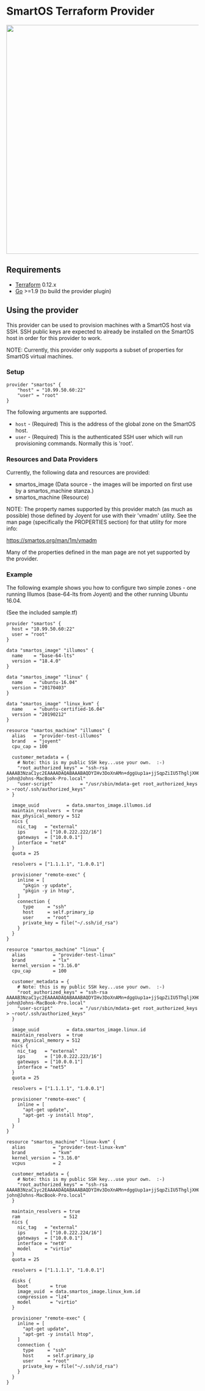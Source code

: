 SmartOS Terraform Provider
=========================

<img src="https://cdn.rawgit.com/hashicorp/terraform-website/master/content/source/assets/images/logo-hashicorp.svg" width="600px">

Requirements
------------

-	[Terraform](https://www.terraform.io/downloads.html) 0.12.x
-	[Go](https://golang.org/doc/install) >=1.9 (to build the provider plugin)

Using the provider
------------------

This provider can be used to provision machines with a SmartOS host via SSH.  SSH public keys are expected to already be installed on the SmartOS host in order for this provider to work.   

NOTE: Currently, this provider only supports a subset of properties for SmartOS virtual machines.

### Setup ###

```hcl
provider "smartos" {
    "host" = "10.99.50.60:22"
    "user" = "root"
}
```

The following arguments are supported.

- `host` - (Required) This is the address of the global zone on the SmartOS host.
- `user` - (Required) This is the authenticated SSH user which will run provisioning commands.   Normally this is 'root'.

### Resources and Data Providers ###

Currently, the following data and resources are provided:

- smartos_image (Data source - the images will be imported on first use by a smartos_machine stanza.)
- smartos_machine (Resource)

NOTE: The property names supported by this provider match (as much as possible) those defined by Joyent for use with their 'vmadm' utility.   See the man page (specifically the PROPERTIES section) for that utility for more info:

https://smartos.org/man/1m/vmadm

Many of the properties defined in the man page are not yet supported by the provider.

### Example ###

The following example shows you how to configure two simple zones - one running Illumos (base-64-lts from Joyent) and the other running Ubuntu 16.04.

(See the included sample.tf)

```hcl
provider "smartos" {
  host = "10.99.50.60:22"
  user = "root"
}

data "smartos_image" "illumos" {
  name    = "base-64-lts"
  version = "18.4.0"
}

data "smartos_image" "linux" {
  name    = "ubuntu-16.04"
  version = "20170403"
}

data "smartos_image" "linux_kvm" {
  name    = "ubuntu-certified-16.04"
  version = "20190212"
}

resource "smartos_machine" "illumos" {
  alias   = "provider-test-illumos"
  brand   = "joyent"
  cpu_cap = 100

  customer_metadata = {
    # Note: this is my public SSH key...use your own.  :-)
    "root_authorized_keys" = "ssh-rsa AAAAB3NzaC1yc2EAAAADAQABAAABAQDYIHv3DoXnAMn+dggUup1a+jjSqpZiIU5ThgljXHG9KM+iy1W3zo9qshUE7vBj/l7l5aHzRKyXsmWb6EdmtlVBnYl7SH5IMGaEFlB6n7T+yoMRl7VczZZxvP+VSAac2HeLPvdrCDeJCckfkHeTg9E3rt2PcAz0REKDCm34lpsedgM4QrVh8D54NgqLCdpT+QpidEBwE1T5wGMId4OwBB+r1VJZyn+lstJreQ0mu67qn3TFKu5AxZoTdDj6BSDqqHEos5KirS4pz3zt3r5IbC3mv8vDm9+o6O5M2f7R6RRNfD9IPJANmO0k2Ajf529I0bGgAGgIpIXb8OaI6G+L48dR john@Johns-MacBook-Pro.local"
    "user-script"          = "/usr/sbin/mdata-get root_authorized_keys > ~root/.ssh/authorized_keys"
  }

  image_uuid          = data.smartos_image.illumos.id
  maintain_resolvers  = true
  max_physical_memory = 512
  nics {
    nic_tag   = "external"
    ips       = ["10.0.222.222/16"]
    gateways  = ["10.0.0.1"]
    interface = "net4"
  }
  quota = 25

  resolvers = ["1.1.1.1", "1.0.0.1"]

  provisioner "remote-exec" {
    inline = [
      "pkgin -y update",
      "pkgin -y in htop",
    ]
    connection {
      type     = "ssh"
      host     = self.primary_ip
      user     = "root"
      private_key = file("~/.ssh/id_rsa")
    }
  }
}

resource "smartos_machine" "linux" {
  alias          = "provider-test-linux"
  brand          = "lx"
  kernel_version = "3.16.0"
  cpu_cap        = 100

  customer_metadata = {
    # Note: this is my public SSH key...use your own.  :-)
    "root_authorized_keys" = "ssh-rsa AAAAB3NzaC1yc2EAAAADAQABAAABAQDYIHv3DoXnAMn+dggUup1a+jjSqpZiIU5ThgljXHG9KM+iy1W3zo9qshUE7vBj/l7l5aHzRKyXsmWb6EdmtlVBnYl7SH5IMGaEFlB6n7T+yoMRl7VczZZxvP+VSAac2HeLPvdrCDeJCckfkHeTg9E3rt2PcAz0REKDCm34lpsedgM4QrVh8D54NgqLCdpT+QpidEBwE1T5wGMId4OwBB+r1VJZyn+lstJreQ0mu67qn3TFKu5AxZoTdDj6BSDqqHEos5KirS4pz3zt3r5IbC3mv8vDm9+o6O5M2f7R6RRNfD9IPJANmO0k2Ajf529I0bGgAGgIpIXb8OaI6G+L48dR john@Johns-MacBook-Pro.local"
    "user-script"          = "/usr/sbin/mdata-get root_authorized_keys > ~root/.ssh/authorized_keys"
  }

  image_uuid          = data.smartos_image.linux.id
  maintain_resolvers  = true
  max_physical_memory = 512
  nics {
    nic_tag   = "external"
    ips       = ["10.0.222.223/16"]
    gateways  = ["10.0.0.1"]
    interface = "net5"
  }
  quota = 25

  resolvers = ["1.1.1.1", "1.0.0.1"]

  provisioner "remote-exec" {
    inline = [
      "apt-get update",
      "apt-get -y install htop",
    ]
  }
}

resource "smartos_machine" "linux-kvm" {
  alias          = "provider-test-linux-kvm"
  brand          = "kvm"
  kernel_version = "3.16.0"
  vcpus          = 2

  customer_metadata = {
    # Note: this is my public SSH key...use your own.  :-)
    "root_authorized_keys" = "ssh-rsa AAAAB3NzaC1yc2EAAAADAQABAAABAQDYIHv3DoXnAMn+dggUup1a+jjSqpZiIU5ThgljXHG9KM+iy1W3zo9qshUE7vBj/l7l5aHzRKyXsmWb6EdmtlVBnYl7SH5IMGaEFlB6n7T+yoMRl7VczZZxvP+VSAac2HeLPvdrCDeJCckfkHeTg9E3rt2PcAz0REKDCm34lpsedgM4QrVh8D54NgqLCdpT+QpidEBwE1T5wGMId4OwBB+r1VJZyn+lstJreQ0mu67qn3TFKu5AxZoTdDj6BSDqqHEos5KirS4pz3zt3r5IbC3mv8vDm9+o6O5M2f7R6RRNfD9IPJANmO0k2Ajf529I0bGgAGgIpIXb8OaI6G+L48dR john@Johns-MacBook-Pro.local"
  }

  maintain_resolvers = true
  ram                = 512
  nics {
    nic_tag   = "external"
    ips       = ["10.0.222.224/16"]
    gateways  = ["10.0.0.1"]
    interface = "net0"
    model     = "virtio"
  }
  quota = 25

  resolvers = ["1.1.1.1", "1.0.0.1"]

  disks {
    boot        = true
    image_uuid  = data.smartos_image.linux_kvm.id
    compression = "lz4"
    model       = "virtio"
  }

  provisioner "remote-exec" {
    inline = [
      "apt-get update",
      "apt-get -y install htop",
    ]
    connection {
      type     = "ssh"
      host     = self.primary_ip
      user     = "root"
      private_key = file("~/.ssh/id_rsa")
    }
  }
}
```
